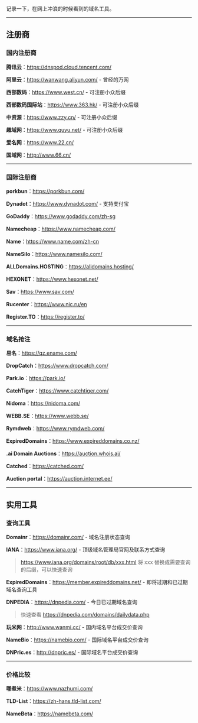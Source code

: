 记录一下，在网上冲浪的时候看到的域名工具。

---

## 注册商

### 国内注册商

**腾讯云**：https://dnspod.cloud.tencent.com/

**阿里云**：https://wanwang.aliyun.com/ - 曾经的万网

**西部数码**：https://www.west.cn/ - 可注册小众后缀

**西部数码国际站**：https://www.363.hk/ - 可注册小众后缀

**中资源**：https://www.zzy.cn/ - 可注册小众后缀

**趣域网**：https://www.quyu.net/ - 可注册小众后缀

**爱名网**：https://www.22.cn/

**国域网**：http://www.66.cn/

---

### 国际注册商

**porkbun**：https://porkbun.com/

**Dynadot**：https://www.dynadot.com/ - 支持支付宝

**GoDaddy**：https://www.godaddy.com/zh-sg

**Namecheap**：https://www.namecheap.com/

**Name**：https://www.name.com/zh-cn

**NameSilo**：https://www.namesilo.com/

**ALLDomains.HOSTING**：https://alldomains.hosting/

**HEXONET**：https://www.hexonet.net/

**Sav**：https://www.sav.com/

**Rucenter**：https://www.nic.ru/en

**Register.TO**：https://register.to/

---

### 域名抢注

**易名**：https://qz.ename.com/

**DropCatch**：https://www.dropcatch.com/

**Park.io**：https://park.io/

**CatchTiger**：https://www.catchtiger.com/

**Nidoma**：https://nidoma.com/

**WEBB.SE**：https://www.webb.se/

**Rymdweb**：https://www.rymdweb.com/

**ExpiredDomains**：https://www.expireddomains.co.nz/

**.ai Domain Auctions**：https://auction.whois.ai/

**Catched**：https://catched.com/

**Auction portal**：https://auction.internet.ee/

---

## 实用工具

### 查询工具

**Domainr**：https://domainr.com/ - 域名注册状态查询

**IANA**：https://www.iana.org/ - 顶级域名管理局官网及联系方式查询

> https://www.iana.org/domains/root/db/xxx.html
> 将 xxx 替换成需要查询的后缀，可以快速查询

**ExpiredDomains**：https://member.expireddomains.net/ - 即将过期和已过期域名查询工具

**DNPEDIA**：https://dnpedia.com/ - 今日已过期域名查询

> 快速查看 https://dnpedia.com/domains/dailydata.php

**玩米网**：http://www.wanmi.cc/ - 国内域名平台成交价查询

**NameBio**：https://namebio.com/ - 国际域名平台成交价查询

**DNPric.es**：http://dnpric.es/ - 国际域名平台成交价查询

---

### 价格比较

**哪煮米**：https://www.nazhumi.com/

**TLD-List**：https://zh-hans.tld-list.com/

**NameBeta**：https://namebeta.com/
